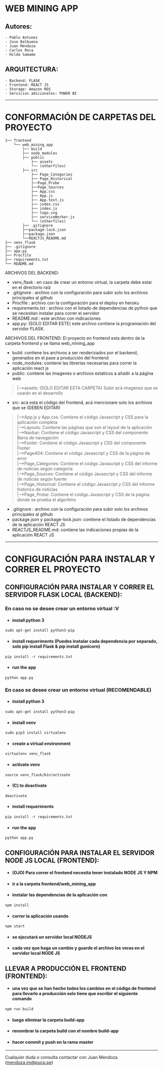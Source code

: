 # WEB MINING APP
## Autores:
    - Pablo Antunez
    - Jose Balbuena
    - Juan Mendoza
    - Carlos Roca
    - Hilda Samame
## ARQUITECTURA:
    - Backend: FLASK 
    - Frontend: REACT JS 
    - Storage: Amazon RDS
    - Servicios adicionales: POWER BI

<hr />

# CONFORMACIÓN DE CARPETAS DEL PROYECTO
 
    ├── frontend
        └── web_mining_app
            ├── build   
            ├── node_modules
            ├── public
                ├── assets
                └── (otherfiles)
            ├── src
                ├── Page_Categories
                ├── Page_Historical
                ├──Page_Probe
                ├──Page_Sources
                ├── App.css
                ├── App.js
                ├── App.test.js
                ├── index.css
                ├── index.js
                ├── logo.svg
                ├── serviceWorker.js
                └── (otherfiles)
            ├── .gitignore
            ├──package-lock.json
            ├──package.json
            └──REACTJS_README.md
    ├── venv_flask
    ├── .gitignore
    ├── app.py
    ├── Procfile
    ├── requirements.txt
    └── README.md

ARCHIVOS DEL BACKEND:
- venv_flask : en caso de crear un entorno virtual, la carpeta debe estar en el directorio raíz
- .gitignore : archivo con la configuración para subir solo los archivos principales al github
- Procfile : archivo con la configuración para el deploy en heroku
- requirements.txt : archivo con el listado de dependencias de python que se necesitan instalar para correr el servidor
- README.md :  este archivo con indicaciones
- app.py: (SOLO EDITAR ESTE) este archivo contiene la programación del servidor FLASK.

ARCHIVOS DEL FRONTEND:
El proyecto en frontend esta dentro de la carpeta frontend y se llama web_mining_app
- build: contiene los archivos a ser renderizados por el backend, generados en el pase a producción del frontend
- node_modules: contiene las librerías necesarias para correr la aplicación react js
- public: contiene las imagenes o archivos estaticos a añadir a la página web <br />
 >   |-->assets: (SOLO EDITAR ESTA CARPETA) Subir acá imagenes que se usarán en el desarrollo <br />
- src: acá esta el código del frontend, acá mencionare solo los archivos que se (DEBEN EDITAR)
 >   |-->App.js y App.css: Contiene el código Javascript y CSS para la aplicación completa <br />
 >   |-->Layouts: Contiene las páginas que son el layout de la aplicación  <br />
 >       |-->Navbar: Contiene el código Javascript y CSS del componente Barra de navegación <br />
 >       |-->Footer: Contiene el código Javascript y CSS del componente Footer  <br />
 >       |-->Page404: Contiene el código Javascript y CSS de la página de error <br />
 >   |-->Page_Categories: Contiene el código Javascript y CSS del informe de noticias según categoría <br />
 >   |-->Page_Sources: Contiene el código Javascript y CSS del informe de noticias según fuente <br />
 >   |-->Page_Historical: Contiene el código Javascript y CSS del informe historico de noticias <br />
 >   |-->Page_Probe: Contiene el código Javascript y CSS de la página donde se prueba el algoritmo <br />
- .gitignore : archivo con la configuración para subir solo los archivos principales al github
- package.json y package-lock.json: contiene el listado de dependencias de la aplicación REACT JS
- REACTJS_README.md: contiene las indicaciones propias de la aplicación REACT JS

<hr />

# CONFIGURACIÓN PARA INSTALAR Y CORRER EL PROYECTO

## CONFIGURACIÓN PARA INSTALAR Y CORRER EL SERVIDOR FLASK LOCAL (BACKEND): 

###  En caso no se desee crear un entorno virtual :V

- ####  install python 3
`sudo apt-get install python3-pip`
- ####  install requeriments (Puedes instalar cada dependencia por separado, solo pip install Flask & pip install gunicorn)
`pip install -r requirements.txt`
- ####  run the app
`python app.py`

###  En caso se desee crear un entorno virtual (RECOMENDABLE)

- ####  install python 3
`sudo apt-get install python3-pip`
- ####  install venv
`sudo pip3 install virtualenv` 
- ####  create a virtual environment
`virtualenv venv_flask`
- ####  activate venv
`source venv_flask/bin/activate`
- ####  (C) to deactivate
`deactivate`
- ####  install requeriments 
`pip install -r requirements.txt`
- ####  run the app
`python app.py`

## CONFIGURACIÓN PARA INSTALAR EL SERVIDOR NODE JS LOCAL (FRONTEND): 

- ####  (OJO) Para correr el frontend necesita tener instalado NODE JS Y NPM
- ####  ir a la carpeta frontend/web_mining_app 
- ####  instalar las dependencias de la aplicación con
`npm install`
- ####  correr la aplicación usando
`npm start`
- ####  se ejecutará un servidor local NODEJS
- ####  cada vez que haga un cambio y guarde el archivo los veras en el servidor local NODE JS

## LLEVAR A PRODUCCIÓN EL FRONTEND (FRONTEND): 
- ####  una vez que se han hecho todos los cambios en el código de frontend para llevarlo a producción solo tiene que escribir el siguiente comando
`npm run build`
- ####  luego eliminar la carpeta build-app
- ####  renombrar la carpeta build con el nombre build-app
- ####  hacer commit y push en la rama master

<hr />

Cualquier duda o consulta contactar con Juan Mendoza (mendoza.jm@pucp.pe)

